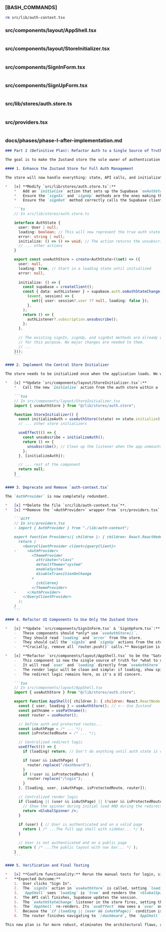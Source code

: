 ### [BASH_COMMANDS]
```bash
rm src/lib/auth-context.tsx
```
### src/components/layout/AppShell.tsx
```tsx
```
### src/components/layout/StoreInitializer.tsx
```tsx
```
### src/components/SignInForm.tsx
```tsx
```
### src/components/SignUpForm.tsx
```tsx
```
### src/lib/stores/auth.store.ts
```ts
```
### src/providers.tsx
```tsx
```
### docs/phases/phase-l-after-implementation.md
```md
### Part 2 (Definitive Plan): Refactor Auth to a Single Source of Truth with Zustand

The goal is to make the Zustand store the sole owner of authentication state and logic. The rest of the application will simply react to changes in the store.

#### 1. Enhance the Zustand Store for Full Auth Management

The store will now handle everything: state, API calls, and initialization.

*   [x] **Modify `src/lib/stores/auth.store.ts`:**
    *   Add an `initialize` action that sets up the Supabase `onAuthStateChange` listener. This is the most critical change, as it moves the core logic from `auth-context.tsx` into our global store.
    *   Ensure the `signIn` and `signUp` methods are the ones making the `fetch` calls to your API routes. They should update the store's `loading` and `error` state directly.
    *   Ensure the `signOut` method correctly calls the Supabase client and clears the user state.

    ```ts
    // In src/lib/stores/auth.store.ts

    interface AuthState {
      user: User | null;
      loading: boolean; // This will now represent the true auth state loading
      error: string | null;
      initialize: () => () => void; // The action returns the unsubscribe function
      // ... other actions
    }

    export const useAuthStore = create<AuthState>((set) => ({
      user: null,
      loading: true, // Start in a loading state until initialized
      error: null,
    
      initialize: () => {
        const supabase = createClient();
        const { data: authListener } = supabase.auth.onAuthStateChange(
          (event, session) => {
            set({ user: session?.user ?? null, loading: false });
          },
        );
        return () => {
          authListener?.subscription.unsubscribe();
        };
      },
      
      // The existing signIn, signUp, and signOut methods are already well-structured
      // for this purpose. No major changes are needed to them.
      // ...
    }));
    ```

#### 2. Implement the Central Store Initializer

The store needs to be initialized once when the application loads. We will use the existing `StoreInitializer` for this.

*   [x] **Update `src/components/layout/StoreInitializer.tsx`:**
    *   Call the new `initialize` action from the auth store within a `useEffect` with an empty dependency array to ensure it runs only once on mount.

    ```tsx
    // In src/components/layout/StoreInitializer.tsx
    import { useAuthStore } from "@/lib/stores/auth.store";

    function StoreInitializer() {
      const initializeAuth = useAuthStore((state) => state.initialize);
      // ... other store initializers

      useEffect(() => {
        const unsubscribe = initializeAuth();
        return () => {
          unsubscribe(); // Clean up the listener when the app unmounts
        };
      }, [initializeAuth]);

      // ... rest of the component
      return null;
    }
    ```

#### 3. Deprecate and Remove `auth-context.tsx`

The `AuthProvider` is now completely redundant.

*   [x] **Delete the file `src/lib/auth-context.tsx`**.
*   [x] **Remove the `<AuthProvider>` wrapper from `src/providers.tsx`:**

    ```diff
    // In src/providers.tsx
    - import { AuthProvider } from "./lib/auth-context";

    export function Providers({ children }: { children: React.ReactNode }) {
      return (
        <QueryClientProvider client={queryClient}>
    -     <AuthProvider>
            <ThemeProvider
              attribute="class"
              defaultTheme="system"
              enableSystem
              disableTransitionOnChange
            >
              {children}
            </ThemeProvider>
    -     </AuthProvider>
        </QueryClientProvider>
      );
    }
    ```

#### 4. Refactor UI Components to Use Only the Zustand Store

*   [x] **Update `src/components/SignInForm.tsx` & `SignUpForm.tsx`:**
    -   These components should *only* use `useAuthStore()`.
    -   They should read `loading` and `error` from the store.
    -   They should call the `signIn` and `signUp` actions from the store.
    -   **Crucially, remove all `router.push()` calls.** Navigation is no longer their responsibility.

*   [x] **Refactor `src/components/layout/AppShell.tsx` to be the "Gatekeeper":**
    -   This component is now the single source of truth for *what to display* based on auth state.
    -   It will read `user` and `loading` directly from `useAuthStore`.
    -   The render logic will be clean and simple: if loading, show spinner; otherwise, show the appropriate layout (app shell or public layout).
    -   The redirect logic remains here, as it's a UI concern.

    ```tsx
    // In src/components/layout/AppShell.tsx
    import { useAuthStore } from "@/lib/stores/auth.store";

    export function AppShell({ children }: { children: React.ReactNode }) {
      const { user, loading } = useAuthStore(); // <-- Use Zustand
      const pathname = usePathname();
      const router = useRouter();

      // Define auth and protected routes...
      const isAuthPage = /* ... */;
      const isProtectedRoute = /* ... */;

      // Centralized redirect logic
      useEffect(() => {
        if (loading) return; // Don't do anything until auth state is confirmed

        if (user && isAuthPage) {
          router.replace("/dashboard");
        }
        if (!user && isProtectedRoute) {
          router.replace("/login");
        }
      }, [loading, user, isAuthPage, isProtectedRoute, router]);

      // Centralized render logic
      if (loading || (user && isAuthPage) || (!user && isProtectedRoute)) {
        // Show the spinner during initial load AND during the redirect period
        return <GlobalSpinner />;
      }
      
      if (user) { // User is authenticated and on a valid page
        return ( /* ...The full app shell with sidebar... */ );
      }

      // User is not authenticated and on a public page
      return ( /* ...The public layout with nav bar... */ );
    }
    ```

#### 5. Verification and Final Testing

*   [x] **Confirm functionality:** Rerun the manual tests for login, signup, and redirects.
*   **Expected Outcome:**
    1.  User clicks "Sign In".
    2.  The `signIn` action in `useAuthStore` is called, setting `loading` to `true`.
    3.  `AppShell` sees `loading` is `true` and renders the `<GlobalSpinner />`.
    4.  The API call finishes, Supabase updates the session.
    5.  The `onAuthStateChange` listener in the store fires, setting the `user` object and `loading` to `false`.
    6.  The `AppShell` re-renders. Its `useEffect` now sees a `user` on an `isAuthPage`, triggering `router.replace("/dashboard")`.
    7.  Because the `if (loading || (user && isAuthPage))` condition is still met during this re-render, the spinner **remains on screen**.
    8.  The router finishes navigating to `/dashboard`, the `AppShell` renders again with the new path, and the dashboard content is finally displayed.

This new plan is far more robust, eliminates the architectural flaws, and will produce the seamless user experience you're looking for.
```